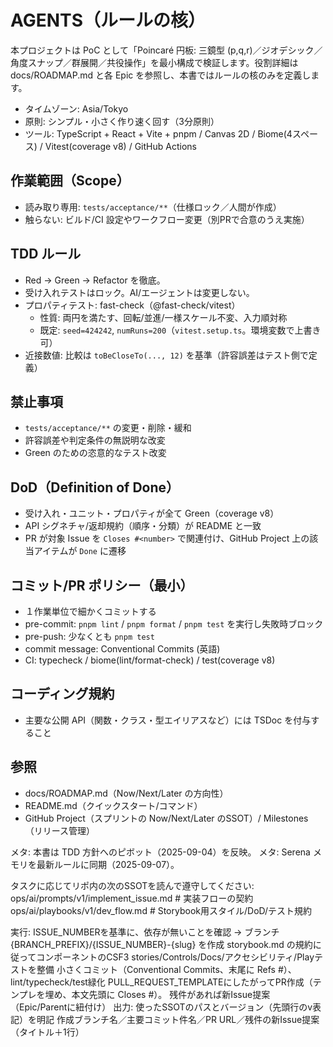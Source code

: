 # AGENTS（ルールの核）

本プロジェクトは PoC として「Poincaré 円板: 三鏡型 (p,q,r)／ジオデシック／角度スナップ／群展開／共役操作」を最小構成で検証します。役割詳細は docs/ROADMAP.md と各 Epic を参照し、本書ではルールの核のみを定義します。

- タイムゾーン: Asia/Tokyo
- 原則: シンプル・小さく作り速く回す（3分原則）
- ツール: TypeScript + React + Vite + pnpm / Canvas 2D / Biome(4スペース) / Vitest(coverage v8) / GitHub Actions

## 作業範囲（Scope）
- 読み取り専用: `tests/acceptance/**`（仕様ロック／人間が作成）
- 触らない: ビルド/CI 設定やワークフロー変更（別PRで合意のうえ実施）

## TDD ルール
- Red → Green → Refactor を徹底。
- 受け入れテストはロック。AI/エージェントは変更しない。
- プロパティテスト: fast-check（@fast-check/vitest）
  - 性質: 両円を満たす、回転/並進/一様スケール不変、入力順対称
  - 既定: `seed=424242`, `numRuns=200`（`vitest.setup.ts`。環境変数で上書き可）
- 近接数値: 比較は `toBeCloseTo(..., 12)` を基準（許容誤差はテスト側で定義）

## 禁止事項
- `tests/acceptance/**` の変更・削除・緩和
- 許容誤差や判定条件の無説明な改変
- Green のための恣意的なテスト改変

## DoD（Definition of Done）
- 受け入れ・ユニット・プロパティが全て Green（coverage v8）
- API シグネチャ/返却規約（順序・分類）が README と一致
- PR が対象 Issue を `Closes #<number>` で関連付け、GitHub Project 上の該当アイテムが `Done` に遷移

## コミット/PR ポリシー（最小）
- １作業単位で細かくコミットする
- pre-commit: `pnpm lint` / `pnpm format` / `pnpm test` を実行し失敗時ブロック
- pre-push: 少なくとも `pnpm test`
- commit message: Conventional Commits (英語)
- CI: typecheck / biome(lint/format-check) / test(coverage v8)

## コーディング規約
- 主要な公開 API（関数・クラス・型エイリアスなど）には TSDoc を付与すること

## 参照
- docs/ROADMAP.md（Now/Next/Later の方向性）
- README.md（クイックスタート/コマンド）
- GitHub Project（スプリントの Now/Next/Later のSSOT）/ Milestones（リリース管理）

メタ: 本書は TDD 方針へのピボット（2025-09-04）を反映。
メタ: Serena メモリを最新ルールに同期（2025-09-07）。


タスクに応じてリポ内の次のSSOTを読んで遵守してください:
ops/ai/prompts/v1/implement_issue.md # 実装フローの契約
ops/ai/playbooks/v1/dev_flow.md # Storybook用スタイル/DoD/テスト規約

実行:
ISSUE_NUMBERを基準に、依存が無いことを確認 → ブランチ {BRANCH_PREFIX}/{ISSUE_NUMBER}-{slug} を作成
storybook.md の規約に従ってコンポーネントのCSF3 stories/Controls/Docs/アクセシビリティ/Playテストを整備
小さくコミット（Conventional Commits、末尾に Refs #<id>）、lint/typecheck/test緑化
PULL_REQUEST_TEMPLATEにしたがってPR作成（テンプレを埋め、本文先頭に Closes #<id>）。
残件があれば新Issue提案（Epic/Parentに紐付け）
出力:
使ったSSOTのパスとバージョン（先頭行のv表記）を明記
作成ブランチ名／主要コミット件名／PR URL／残件の新Issue提案（タイトル＋1行）

